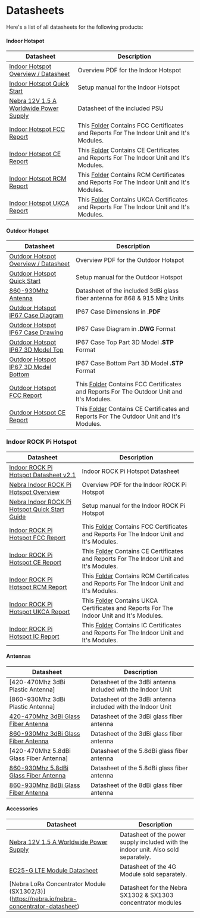 # Datasheets

Here's a list of all datasheets for the following products:

#### Indoor Hotspot
| Datasheet | Description |
| --- | ---  |
| [Indoor Hotspot Overview / Datasheet](https://helium.nebra.com/pdfs/indoor-overview.pdf) | Overview PDF for the Indoor Hotspot |
| [Indoor Hotspot Quick Start](https://helium.nebra.com/pdfs/indoor-quick-start.pdf)  | Setup manual for the Indoor Hotspot |
| [Nebra 12V 1.5 A Worldwide Power Supply](https://github.com/NebraLtd/Helium-Guides/blob/main/docs/datasheets/accessories/Nebra12v1.5A-Power-Supply-Datasheet.pdf)  | Datasheet of the included PSU |
| [Indoor Hotspot FCC Report](https://github.com/NebraLtd/Helium-Guides/tree/main/docs/certifications/indoor/raspberry-pi/FCC) | This [Folder](https://github.com/NebraLtd/Helium-Guides/tree/main/docs/certifications/indoor/raspberry-pi/FCC) Contains FCC Certificates and Reports For The Indoor Unit and It's Modules.|
|[Indoor Hotspot CE Report](https://github.com/NebraLtd/Helium-Guides/tree/main/docs/certifications/indoor/raspberry-pi/CE)| This [Folder](https://github.com/NebraLtd/Helium-Guides/tree/main/docs/certifications/indoor/raspberry-pi/CE) Contains CE Certificates and Reports For The Indoor Unit and It's Modules. |
|[Indoor Hotspot RCM Report](https://github.com/NebraLtd/Helium-Guides/tree/main/docs/certifications/indoor/raspberry-pi/RCM)| This [Folder](https://github.com/NebraLtd/Helium-Guides/tree/main/docs/certifications/indoor/raspberry-pi/RCM) Contains RCM Certificates and Reports For The Indoor Unit and It's Modules. |
|[Indoor Hotspot UKCA Report](https://github.com/NebraLtd/Helium-Guides/tree/main/docs/certifications/indoor/raspberry-pi/UKCA)| This [Folder](https://github.com/NebraLtd/Helium-Guides/tree/main/docs/certifications/indoor/raspberry-pi/UKCA) Contains UKCA Certificates and Reports For The Indoor Unit and It's Modules. |



#### Outdoor Hotspot

| Datasheet | Description |
| --- | ---  |
| [Outdoor Hotspot Overview / Datasheet](https://helium.nebra.com/pdfs/outdoor-overview.pdf) | Overview PDF for the Outdoor Hotspot |
| [Outdoor Hotspot Quick Start](https://helium.nebra.com/pdfs/outdoor-quick-start.pdf)  | Setup manual for the Outdoor Hotspot |
| [860-930Mhz Antenna](https://helium.nebra.com/datasheets/antennas/NBR-0040.pdf) | Datasheet of the included 3dBi glass fiber antenna for 868 & 915 Mhz Units |
| [Outdoor Hotspot IP67 Case Diagram](../datasheets/cases/outdoor/IP67-Diagram-DAM005C.pdf ':ignore')  | IP67 Case Dimensions in **.PDF** |
|[Outdoor Hotspot IP67 Case Drawing](../datasheets/cases/outdoor/IP67-Diagram.dwg ':ignore')|IP67 Case Diagram in **.DWG** Format |
|[Outdoor Hotspot IP67 3D Model Top](.../datasheets/cases/outdoor/IP67-3D-Model-DAM005CLID.stp ':ignore')| IP67 Case Top Part 3D Model **.STP** Format |
|[Outdoor Hotspot IP67 3D Model Bottom](../datasheets/cases/outdoor/IP67-3D-Model-DAM-005CBOTTOM.stp ':ignore')| IP67 Case Bottom Part 3D Model **.STP** Format|
| [Outdoor Hotspot FCC Report](https://github.com/NebraLtd/Helium-Guides/tree/main/docs/certifications/outdoor/raspberry-pi/FCC) | This [Folder](https://github.com/NebraLtd/Helium-Guides/tree/main/docs/certifications/outdoor/raspberry-pi/FCC) Contains FCC Certificates and Reports For The Outdoor Unit and It's Modules.|
|[Outdoor Hotspot CE Report](https://github.com/NebraLtd/Helium-Guides/tree/main/docs/certifications/outdoor/raspberry-pi/CE)| This [Folder](https://github.com/NebraLtd/Helium-Guides/tree/main/docs/certifications/outdoor/raspberry-pi/CE) Contains CE Certificates and Reports For The Outdoor Unit and It's Modules. |



### Indoor ROCK Pi Hotspot

| Datasheet | Description |
| --- | ---  |
| [Indoor ROCK Pi Hotspot Datasheet v2.1](https://helium.nebra.com/datasheets/hotspots/rockpi/RockPi-Helium-Miner-Datasheet-v2-1.pdf)  | Indoor ROCK Pi Hotspot Datasheet |
| [Nebra Indoor ROCK Pi Hotspot Overview](https://helium.nebra.com/pdfs/indoor-rockpi-overview.pdf)| Overview PDF for the Indoor ROCK Pi Hotspot |
| [Nebra Indoor ROCK Pi Hotspot Quick Start Guide](https://helium.nebra.com/pdfs/indoor-rockpi-quick-start.pdf)| Setup manual for the Indoor ROCK Pi Hotspot |
| [Indoor ROCK Pi Hotspot FCC Report](https://github.com/NebraLtd/Helium-Guides/tree/main/docs/certifications/indoor/rock-pi/FCC) | This [Folder](https://github.com/NebraLtd/Helium-Guides/tree/main/docs/certifications/indoor/rock-pi/FCC) Contains FCC Certificates and Reports For The Indoor Unit and It's Modules.|
|[Indoor ROCK Pi Hotspot CE Report](https://github.com/NebraLtd/Helium-Guides/tree/main/docs/certifications/indoor/rock-pi/CE)| This [Folder](https://github.com/NebraLtd/Helium-Guides/tree/main/docs/certifications/indoor/rock-pi/CE) Contains CE Certificates and Reports For The Indoor Unit and It's Modules. |
|[Indoor ROCK Pi Hotspot RCM Report](https://github.com/NebraLtd/Helium-Guides/tree/main/docs/certifications/indoor/rock-pi/RCM)| This [Folder](https://github.com/NebraLtd/Helium-Guides/tree/main/docs/certifications/indoor/rock-pi/RCM) Contains RCM Certificates and Reports For The Indoor Unit and It's Modules. |
|[Indoor ROCK Pi Hotspot UKCA Report](https://github.com/NebraLtd/Helium-Guides/tree/main/docs/certifications/indoor/rock-pi/UKCA)| This [Folder](https://github.com/NebraLtd/Helium-Guides/tree/main/docs/certifications/indoor/rock-pi/UKCA) Contains UKCA Certificates and Reports For The Indoor Unit and It's Modules. |
|[Indoor ROCK Pi Hotspot IC Report](https://github.com/NebraLtd/Helium-Guides/tree/main/docs/certifications/indoor/rock-pi/IC)| This [Folder](https://github.com/NebraLtd/Helium-Guides/tree/main/docs/certifications/indoor/rock-pi/IC) Contains IC Certificates and Reports For The Indoor Unit and It's Modules. |



#### Antennas
| Datasheet | Description |
| --- | ---  |
| [420-470Mhz 3dBi Plastic Antenna] | Datasheet of the 3dBi antenna included with the Indoor Unit |
| [860-930Mhz 3dBi Plastic Antenna] | Datasheet of the 3dBi antenna included with the Indoor Unit |
| [420-470Mhz 3dBi Glass Fiber Antenna](https://github.com/NebraLtd/Helium-Guides/blob/main/docs/datasheets/antennas/NBR-0041.pdf) | Datasheet of the 3dBi glass fiber antenna |
| [860-930Mhz 3dBi Glass Fiber Antenna](https://helium.nebra.com/datasheets/antennas/Nebra-NBR-0040.pdf)  | Datasheet of the 3dBi glass fiber antenna |
| [420-470Mhz 5.8dBi Glass Fiber Antenna] | Datasheet of the 5.8dBi glass fiber antenna |
| [860-930Mhz 5.8dBi Glass Fiber Antenna](https://helium.nebra.com/datasheets/antennas/Nebra-NBR-0042.pdf)  | Datasheet of the 5.8dBi glass fiber antenna |
| [860-930Mhz 8dBi Glass Fiber Antenna](https://helium.nebra.com/datasheets/antennas/Nebra-NBR-0039.pdf)  | Datasheet of the 8dBi glass fiber antenna |

#### Accessories
| Datasheet | Description |
| --- | ---  |
| [Nebra 12V 1.5 A Worldwide Power Supply](https://github.com/NebraLtd/Helium-Guides/blob/main/docs/datasheets/accessories/Nebra12v1.5A-Power-Supply-Datasheet.pdf) | Datasheet of the power supply included with the indoor unit. Also sold separately.|
| [EC25-G LTE Module Datasheet](https://www.quectel.com/wp-content/uploads/pdfupload/EP-FMEG25GMPCIs_Specification_V1.0-1609137.pdf)| Datasheet of the 4G Module sold separately.|
| [Nebra LoRa Concentrator Module (SX1302/3)] (https://nebra.io/nebra-concentrator-datasheet) | Datasheet for the Nebra SX1302 & SX1303 concentrator modules |
